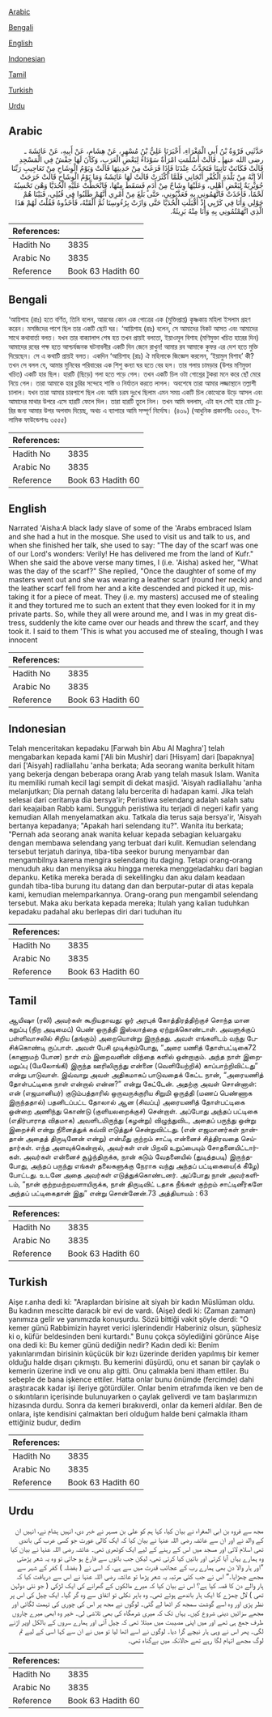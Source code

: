 [Arabic](#arabic)

[Bengali](#bengali)

[English](#english)

[Indonesian](#indonesian)

[Tamil](#tamil)

[Turkish](#turkish)

[Urdu](#urdu)

## Arabic


<div dir="rtl" lang="ar" style={{fontSize:'larger',backgroundColor:'#f8f9fa',padding:20}}>
حَدَّثَنِي فَرْوَةُ بْنُ أَبِي الْمَغْرَاءِ، أَخْبَرَنَا عَلِيُّ بْنُ مُسْهِرٍ، عَنْ هِشَامٍ، عَنْ أَبِيهِ، عَنْ عَائِشَةَ ـ رضى الله عنها ـ قَالَتْ أَسْلَمَتِ امْرَأَةٌ سَوْدَاءُ لِبَعْضِ الْعَرَبِ، وَكَانَ لَهَا حِفْشٌ فِي الْمَسْجِدِ قَالَتْ فَكَانَتْ تَأْتِينَا فَتَحَدَّثُ عِنْدَنَا فَإِذَا فَرَغَتْ مِنْ حَدِيثِهَا قَالَتْ وَيَوْمُ الْوِشَاحِ مِنْ تَعَاجِيبِ رَبِّنَا أَلاَ إِنَّهُ مِنْ بَلْدَةِ الْكُفْرِ أَنْجَانِي فَلَمَّا أَكْثَرَتْ قَالَتْ لَهَا عَائِشَةُ وَمَا يَوْمُ الْوِشَاحِ قَالَتْ خَرَجَتْ جُوَيْرِيَةٌ لِبَعْضِ أَهْلِي، وَعَلَيْهَا وِشَاحٌ مِنْ أَدَمٍ فَسَقَطَ مِنْهَا، فَانْحَطَّتْ عَلَيْهِ الْحُدَيَّا وَهْىَ تَحْسِبُهُ لَحْمًا، فَأَخَذَتْ فَاتَّهَمُونِي بِهِ فَعَذَّبُونِي، حَتَّى بَلَغَ مِنْ أَمْرِي أَنَّهُمْ طَلَبُوا فِي قُبُلِي، فَبَيْنَا هُمْ حَوْلِي وَأَنَا فِي كَرْبِي إِذْ أَقْبَلَتِ الْحُدَيَّا حَتَّى وَازَتْ بِرُءُوسِنَا ثُمَّ أَلْقَتْهُ، فَأَخَذُوهُ فَقُلْتُ لَهُمْ هَذَا الَّذِي اتَّهَمْتُمُونِي بِهِ وَأَنَا مِنْهُ بَرِيئَةٌ‏.‏
</div>
<div style={{backgroundColor:'#f8f9fa',padding:20, marginBottom: 10}}><table> <thead> <tr> <th>References:</th> <th></th> </tr> </thead> <tbody><tr><td>Hadith No</td><td>3835</td></tr><tr><td>Arabic No</td><td>3835</td></tr><tr><td>Reference</td><td>Book 63 Hadith 60</td></tr></tbody></table></div>

## Bengali


<div dir="ltr" lang="bn" style={{fontSize:'larger',backgroundColor:'#f8f9fa',padding:20}}>
‘আয়িশাহ (রাঃ) হতে বর্ণিত, তিনি বলেন, আরবের কোন এক গোত্রের এক (মুক্তিপ্রাপ্ত) কৃষ্ণকায় মহিলা ইসলাম গ্রহণ করেন। মসজিদের পাশে ছিল তার একটি ছোট ঘর। ‘আয়িশাহ (রাঃ) বলেন, সে আমাদের নিকট আসত এবং আমাদের সাথে কথাবার্তা বলত। যখন তার বাক্যালাপ শেষ হত তখন প্রায়ই বলতো, ইয়াওমূল বিশাহ (মণিমুক্তা খচিত হারের দিন) আমাদের রবের পক্ষ হতে আশ্চর্যজনক ঘটনাবলীর একটি দিন জেনে রাখুন! আমার রব আমাকে কুফর এর দেশ হতে মুক্তি দিয়েছেন। সে এ কথাটি প্রায়ই বলত। একদিন ‘আয়িশাহ (রাঃ) ঐ মহিলাকে জিজ্ঞেস করলেন, ‘ইয়ামুল বিশাহ’ কী? তখন সে বলল যে, আমার মুনিবের পরিবারের এক শিশু কন্যা ঘর হতে বের হল। তার গলায় চামড়ার (উপর মণিমুক্তা খচিত) একটি হার ছিল। হারটি (ছিড়ে) গলা হতে পড়ে গেল। তখন একটি চিল ওটা গোশ্তের টুকরা মনে করে ছোঁ মেরে নিয়ে গেল। তারা আমাকে হার চুরির সন্দেহে শাস্তি ও নির্যাতন করতে লাগল। অবশেষে তারা আমার লজ্জাস্থানে তল্লাশী চালাল। যখন তারা আমার চারপাশে ছিল এবং আমি চরম দুঃখে ছিলাম এমন সময় একটি চিল কোত্থেকে উড়ে আসল এবং আমাদের মাথার উপরে এসে হারটি ফেলে দিল। তারা হারটি তুলে নিল। তখন আমি বললাম, এটা হল সেই হার যেটা চুরির জন্য আমার উপর অপবাদ দিয়েছ, অথচ এ ব্যাপারে আমি সম্পূর্ণ নির্দোষ। (৪৩৯) (আধুনিক প্রকাশনীঃ ৩৫৫০, ইসলামিক ফাউন্ডেশনঃ ৩৫৫৫)
</div>
<div style={{backgroundColor:'#f8f9fa',padding:20, marginBottom: 10}}><table> <thead> <tr> <th>References:</th> <th></th> </tr> </thead> <tbody><tr><td>Hadith No</td><td>3835</td></tr><tr><td>Arabic No</td><td>3835</td></tr><tr><td>Reference</td><td>Book 63 Hadith 60</td></tr></tbody></table></div>

## English


<div dir="ltr" lang="en" style={{fontSize:'larger',backgroundColor:'#f8f9fa',padding:20}}>
Narrated 'Aisha:A black lady slave of some of the 'Arabs embraced Islam and she had a hut in the mosque. She used to visit us and talk to us, and when she finished her talk, she used to say: "The day of the scarf was one of our Lord's wonders: Verily! He has delivered me from the land of Kufr." When she said the above verse many times, I (i.e. 'Aisha) asked her, "What was the day of the scarf?" She replied, "Once the daughter of some of my masters went out and she was wearing a leather scarf (round her neck) and the leather scarf fell from her and a kite descended and picked it up, mistaking it for a piece of meat. They (i.e. my masters) accused me of stealing it and they tortured me to such an extent that they even looked for it in my private parts. So, while they all were around me, and I was in my great distress, suddenly the kite came over our heads and threw the scarf, and they took it. I said to them 'This is what you accused me of stealing, though I was innocent
</div>
<div style={{backgroundColor:'#f8f9fa',padding:20, marginBottom: 10}}><table> <thead> <tr> <th>References:</th> <th></th> </tr> </thead> <tbody><tr><td>Hadith No</td><td>3835</td></tr><tr><td>Arabic No</td><td>3835</td></tr><tr><td>Reference</td><td>Book 63 Hadith 60</td></tr></tbody></table></div>

## Indonesian


<div dir="ltr" lang="id" style={{fontSize:'larger',backgroundColor:'#f8f9fa',padding:20}}>
Telah menceritakan kepadaku [Farwah bin Abu Al Maghra'] telah mengabarkan kepada kami ['Ali bin Mushir] dari [Hisyam] dari [bapaknya] dari ['Aisyah] radliallahu 'anha berkata; Ada seorang wanita berkulit hitam yang bekerja dengan beberapa orang Arab yang telah masuk Islam. Wanita itu memiliki rumah kecil lagi sempit di dekat masjid. 'Aisyah radliallahu 'anha melanjutkan; Dia pernah datang lalu bercerita di hadapan kami. Jika telah selesai dari ceritanya dia bersya'ir; Peristiwa selendang adalah salah satu dari keajaiban Rabb kami. Sungguh peristiwa itu terjadi di negeri kafir yang kemudian Allah menyelamatkan aku. Tatkala dia terus saja bersya'ir, 'Aisyah bertanya kepadanya; "Apakah hari selendang itu?". Wanita itu berkata; "Pernah ada seorang anak wanita keluar kepada sebagian keluargaku dengan membawa selendang yang terbuat dari kulit. Kemudian selendang tersebut terjatuh darinya, tiba-tiba seekor burung menyambar dan mengambilnya karena mengira selendang itu daging. Tetapi orang-orang menuduh aku dan menyiksa aku hingga mereka menggeladahku dari bagian depanku. Ketika mereka berada di sekelilingku dan aku dalam keadaan gundah tiba-tiba burung itu datang dan dan berputar-putar di atas kepala kami, kemudian melemparkannya. Orang-orang pun mengambil selendang tersebut. Maka aku berkata kepada mereka; Itulah yang kalian tuduhkan kepadaku padahal aku berlepas diri dari tuduhan itu
</div>
<div style={{backgroundColor:'#f8f9fa',padding:20, marginBottom: 10}}><table> <thead> <tr> <th>References:</th> <th></th> </tr> </thead> <tbody><tr><td>Hadith No</td><td>3835</td></tr><tr><td>Arabic No</td><td>3835</td></tr><tr><td>Reference</td><td>Book 63 Hadith 60</td></tr></tbody></table></div>

## Tamil


<div dir="ltr" lang="ta" style={{fontSize:'larger',backgroundColor:'#f8f9fa',padding:20}}>
ஆயிஷா (ரலி) அவர்கள் கூறியதாவது: ஓர் அரபுக் கோத்திரத்திற்குச் சொந்த மான கறுப்பு (நிற அடிமைப்) பெண் ஒருத்தி இஸ்லாத்தை ஏற்றுக்கொண்டாள். அவளுக்குப் பள்ளிவாசலில் சிறிய (தங்கும்) அறையொன்று இருந்தது. அவள் எங்களிடம் வந்து பேசிக்கொண்டி ருப்பாள். அவள் பேசி முடிக்கும்போது, “அரை யணித் தோள்பட்டிகை72 (காணாமற் போன) நாள் எம் இறைவனின் விந்தை களில் ஒன்றாகும். அந்த நாள் இறைமறுப்பு (மேலோங்கி) இருந்த ஊரிலிருந்து என்னை (வெளியேற்றிக்) காப்பாற்றிவிட்டது” என்று பாடுவாள். இவ்வாறு அவள் அதிகமாகப் பாடுவதைக் கேட்ட நான், “அரையணித் தோள்பட்டிகை நாள் என்றால் என்ன?” என்று கேட்டேன். அதற்கு அவள் சொன்னாள்: என் (எஜமானியர்) குடும்பத்தாரில் ஒருவருக்குரிய சிறுமி ஒருத்தி (மணப் பெண்ணாக இருந்ததால்) பதனிடப்பட்ட தோலால் ஆன (சிவப்பு) அரையணித் தோள்பட்டிகை ஒன்றை அணிந்து கொண்டு (குளியலறைக்குச்) சென்றாள். அப்போது அந்தப் பட்டிகை (எதிர்பாராத விதமாக) அவளிடமிருந்து (கழன்று) விழுந்துவிட, அதைப் பருந்து ஒன்று இறைச்சி என்று நினைத்துக் கவ்வி எடுத்துச் சென்றுவிட்டது. (என் எஜமானர்கள் நான்தான் அதைத் திருடினேன் என்று) என்மீது குற்றம் சாட்டி என்னைச் சித்திரவதை செய்தார்கள். எந்த அளவுக்கென்றால், அவர்கள் என் பிறவி உறுப்பையும் சோதனையிட்டார்கள். அவர்கள் என்னைச் சூழ்ந்திருக்க, நான் கடும் வேதனையில் (துடித்தபடி) இருந்தபோது, அந்தப் பருந்து எங்கள் தலைகளுக்கு நேராக வந்து அந்தப் பட்டிகையை(க் கீழே) போட்டது. உடனே அதை அவர்கள் எடுத்துக்கொண்டனர். அப்போது நான் அவர்களிடம், “நான் குற்றமற்றவளாயிருக்க, நான் திருடிவிட் டதாக நீங்கள் குற்றம் சாட்டினீர்களே அந்தப் பட்டிகைதான் இது” என்று சொன்னேன்.73 அத்தியாயம் : 63
</div>
<div style={{backgroundColor:'#f8f9fa',padding:20, marginBottom: 10}}><table> <thead> <tr> <th>References:</th> <th></th> </tr> </thead> <tbody><tr><td>Hadith No</td><td>3835</td></tr><tr><td>Arabic No</td><td>3835</td></tr><tr><td>Reference</td><td>Book 63 Hadith 60</td></tr></tbody></table></div>

## Turkish


<div dir="ltr" lang="tr" style={{fontSize:'larger',backgroundColor:'#f8f9fa',padding:20}}>
Aişe r.anha dedi ki: "Araplardan birisine ait siyah bir kadın Müslüman oldu. Bu kadının mescitte daracık bir evi de vardı. (Aişe) dedi ki: (Zaman zaman) yanımıza gelir ve yanımızda konuşurdu. Sözü bittiği vakit şöyle derdi: "O kemer günü Rabbimizin hayret verici işlerindendir Haberiniz olsun, şüphesiz ki o, küfür beldesinden beni kurtardı." Bunu çokça söylediğini görünce Aişe ona dedi ki: Bu kemer günü dediğin nedir? Kadın dedi ki: Benim yakınlarımdan birisinin küçücük bir kızı üzerinde deriden yapılmış bir kemer olduğu halde dışarı çıkmıştı. Bu kemerini düşürdü, onu et sanan bir çaylak o kemerin üzerine indi ve onu alıp gitti. Onu çalmakla beni itham ettiler. Bu sebeple de bana işkence ettiler. Hatta onlar bunu önümde (fercimde) dahi araştıracak kadar işi ileriye götürdüler. Onlar benim etrafımda iken ve ben de o sıkıntıların içerisinde bulunuyarken o çaylak geliverdi ve tam başlarımızın hizasında durdu. Sonra da kemeri bırakıverdi, onlar da kemeri aldılar. Ben de onlara, işte kendisini çalmaktan beri olduğum halde beni çalmakla itham ettiğiniz budur, dedim
</div>
<div style={{backgroundColor:'#f8f9fa',padding:20, marginBottom: 10}}><table> <thead> <tr> <th>References:</th> <th></th> </tr> </thead> <tbody><tr><td>Hadith No</td><td>3835</td></tr><tr><td>Arabic No</td><td>3835</td></tr><tr><td>Reference</td><td>Book 63 Hadith 60</td></tr></tbody></table></div>

## Urdu


<div dir="rtl" lang="ur" style={{fontSize:'larger',backgroundColor:'#f8f9fa',padding:20}}>
مجھ سے فروہ بن ابی المغراء نے بیان کیا، کہا ہم کو علی بن مسہر نے خبر دی، انہیں ہشام نے، انہیں ان کے والد نے اور ان سے عائشہ رضی اللہ عنہا نے بیان کیا کہ ایک کالی عورت جو کسی عرب کی باندی تھی اسلام لائی اور مسجد میں اس کے رہنے کے لیے ایک کوٹھری تھی۔ عائشہ رضی اللہ عنہا نے بیان کیا وہ ہمارے یہاں آیا کرتی اور باتیں کیا کرتی تھی، لیکن جب باتوں سے فارغ ہو جاتی تو وہ یہ شعر پڑھتی ”اور ہار والا دن بھی ہمارے رب کے عجائب قدرت میں سے ہے، کہ اسی نے ( بفضلہ ) کفر کے شہر سے مجھے چھڑایا۔“ اس نے جب کئی مرتبہ یہ شعر پڑھا تو عائشہ رضی اللہ عنہا نے اس سے دریافت کیا کہ ہار والے دن کا قصہ کیا ہے؟ اس نے بیان کیا کہ میرے مالکوں کے گھرانے کی ایک لڑکی ( جو نئی دولہن تھی ) لال چمڑے کا ایک ہار باندھے ہوئے تھی۔ وہ باہر نکلی تو اتفاق سے وہ گر گیا۔ ایک چیل کی اس پر نظر پڑی اور وہ اسے گوشت سمجھ کر اٹھا لے گئی۔ لوگوں نے مجھ پر اس کی چوری کی تہمت لگائی اور مجھے سزائیں دینی شروع کیں۔ یہاں تک کہ میری شرمگاہ کی بھی تلاشی لی۔ خیر وہ ابھی میرے چاروں طرف جمع ہی تھے اور میں اپنی مصیبت میں مبتلا تھی کہ چیل آئی اور ہمارے سروں کے بالکل اوپر اڑنے لگی۔ پھر اس نے وہی ہار نیچے گرا دیا۔ لوگوں نے اسے اٹھا لیا تو میں نے ان سے کہا اسی کے لیے تم لوگ مجھے اتہام لگا رہے تھے حالانکہ میں بےگناہ تھی۔
</div>
<div style={{backgroundColor:'#f8f9fa',padding:20, marginBottom: 10}}><table> <thead> <tr> <th>References:</th> <th></th> </tr> </thead> <tbody><tr><td>Hadith No</td><td>3835</td></tr><tr><td>Arabic No</td><td>3835</td></tr><tr><td>Reference</td><td>Book 63 Hadith 60</td></tr></tbody></table></div>